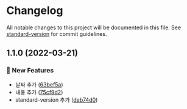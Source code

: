 # Changelog

All notable changes to this project will be documented in this file. See [standard-version](https://github.com/conventional-changelog/standard-version) for commit guidelines.

## 1.1.0 (2022-03-21)


### :rocket: New Features

* 날짜 추가 ([63bef5a](https://github.com/GangbacOl/git-playground/commit/63bef5a8cf3cabe909127d9bd5363fae888034ae))
* 내용 추가 ([75cf9d2](https://github.com/GangbacOl/git-playground/commit/75cf9d2da8a05623644aae3e11a0b14600829e5c))
* standard-version 추가 ([deb74d0](https://github.com/GangbacOl/git-playground/commit/deb74d06352faf3b285e92b59296d96c35e6b33b))
